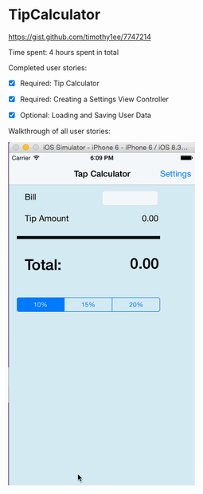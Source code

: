 # TipCalculator

https://gist.github.com/timothy1ee/7747214

Time spent: 4 hours spent in total

Completed user stories:

* [x] Required: Tip Calculator
* [x] Required: Creating a Settings View Controller
* [x] Optional: Loading and Saving User Data


Walkthrough of all user stories:

![Video Walkthrough](https://github.com/charytu/TipCalculator/blob/master/tipcal.gif/)

